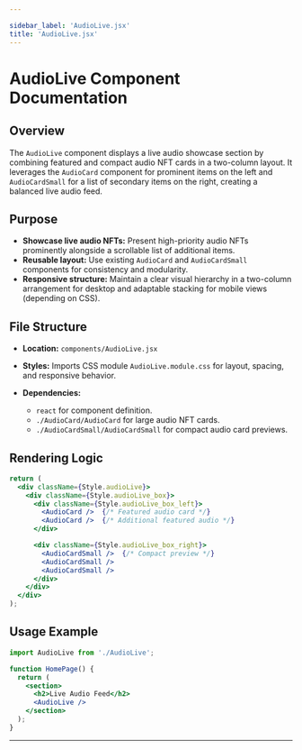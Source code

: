```yaml
---

sidebar_label: 'AudioLive.jsx'
title: 'AudioLive.jsx'
---
```


# AudioLive Component Documentation

## Overview

The `AudioLive` component displays a live audio showcase section by combining featured and compact audio NFT cards in a two-column layout. It leverages the `AudioCard` component for prominent items on the left and `AudioCardSmall` for a list of secondary items on the right, creating a balanced live audio feed.

## Purpose

* **Showcase live audio NFTs:** Present high-priority audio NFTs prominently alongside a scrollable list of additional items.
* **Reusable layout:** Use existing `AudioCard` and `AudioCardSmall` components for consistency and modularity.
* **Responsive structure:** Maintain a clear visual hierarchy in a two-column arrangement for desktop and adaptable stacking for mobile views (depending on CSS).

## File Structure

* **Location:** `components/AudioLive.jsx`
* **Styles:** Imports CSS module `AudioLive.module.css` for layout, spacing, and responsive behavior.
* **Dependencies:**

  * `react` for component definition.
  * `./AudioCard/AudioCard` for large audio NFT cards.
  * `./AudioCardSmall/AudioCardSmall` for compact audio card previews.

## Rendering Logic

```jsx
return (
  <div className={Style.audioLive}>
    <div className={Style.audioLive_box}>
      <div className={Style.audioLive_box_left}>
        <AudioCard />  {/* Featured audio card */}
        <AudioCard />  {/* Additional featured audio */}
      </div>

      <div className={Style.audioLive_box_right}>
        <AudioCardSmall />  {/* Compact preview */}
        <AudioCardSmall />
        <AudioCardSmall />
      </div>
    </div>
  </div>
);
```

## Usage Example

```jsx
import AudioLive from './AudioLive';

function HomePage() {
  return (
    <section>
      <h2>Live Audio Feed</h2>
      <AudioLive />
    </section>
  );
}
```

---
